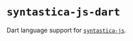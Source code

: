 # `syntastica-js-dart`

Dart language support for [`syntastica-js`](https://www.npmjs.com/package/@syntastica/core).
